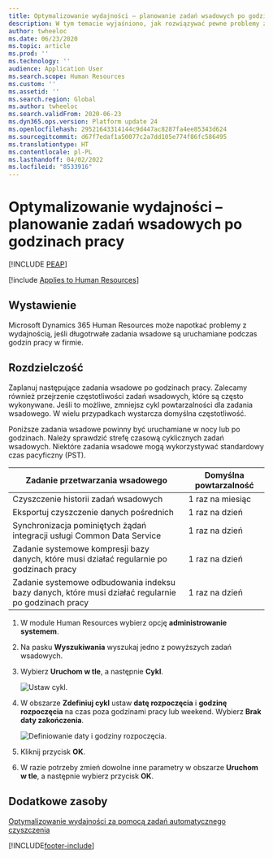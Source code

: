 ```yaml
---
title: Optymalizowanie wydajności – planowanie zadań wsadowych po godzinach pracy
description: W tym temacie wyjaśniono, jak rozwiązywać pewne problemy z wydajnością w Microsoft Dynamics 365 Human Resources poprzez planowanie długotrwałych zadań wsadowych po godzinach pracy.
author: twheeloc
ms.date: 06/23/2020
ms.topic: article
ms.prod: ''
ms.technology: ''
audience: Application User
ms.search.scope: Human Resources
ms.custom: ''
ms.assetid: ''
ms.search.region: Global
ms.author: twheeloc
ms.search.validFrom: 2020-06-23
ms.dyn365.ops.version: Platform update 24
ms.openlocfilehash: 29521643314144c9d447ac8287fa4ee85343d624
ms.sourcegitcommit: d67f7edaf1a50077c2a7dd105e774f86fc586495
ms.translationtype: HT
ms.contentlocale: pl-PL
ms.lasthandoff: 04/02/2022
ms.locfileid: "8533916"
---
```

# <a name="optimize-performance-by-scheduling-batch-jobs-after-hours"></a>Optymalizowanie wydajności – planowanie zadań wsadowych po godzinach pracy


[!INCLUDE [PEAP](../includes/peap-2.md)]

[!include [Applies to Human Resources](../includes/applies-to-hr.md)]



## <a name="issue"></a>Wystawienie

Microsoft Dynamics 365 Human Resources może napotkać problemy z wydajnością, jeśli długotrwałe zadania wsadowe są uruchamiane podczas godzin pracy w firmie.

## <a name="resolution"></a>Rozdzielczość

Zaplanuj następujące zadania wsadowe po godzinach pracy. Zalecamy również przejrzenie częstotliwości zadań wsadowych, które są często wykonywane. Jeśli to możliwe, zmniejsz cykl powtarzalności dla zadania wsadowego. W wielu przypadkach wystarcza domyślna częstotliwość.

Poniższe zadania wsadowe powinny być uruchamiane w nocy lub po godzinach. Należy sprawdzić strefę czasową cyklicznych zadań wsadowych. Niektóre zadania wsadowe mogą wykorzystywać standardowy czas pacyficzny (PST).

| Zadanie przetwarzania wsadowego | Domyślna powtarzalność |
| --- | --- |
| Czyszczenie historii zadań wsadowych | 1 raz na miesiąc |
| Eksportuj czyszczenie danych pośrednich | 1 raz na dzień |
| Synchronizacja pominiętych żądań integracji usługi Common Data Service | 1 raz na dzień |
| Zadanie systemowe kompresji bazy danych, które musi działać regularnie po godzinach pracy | 1 raz na dzień |
| Zadanie systemowe odbudowania indeksu bazy danych, które musi działać regularnie po godzinach pracy | 1 raz na dzień |

1. W module Human Resources wybierz opcję **administrowanie systemem**.

2. Na pasku **Wyszukiwania** wyszukaj jedno z powyższych zadań wsadowych.

3. Wybierz **Uruchom w tle**, a następnie **Cykl**.

   ![Ustaw cykl.](media/talent-batch-history-cleanup-recurrence.png)

4. W obszarze **Zdefiniuj cykl** ustaw **datę rozpoczęcia** i **godzinę rozpoczęcia** na czas poza godzinami pracy lub weekend. Wybierz **Brak daty zakończenia**. 

   ![Definiowanie daty i godziny rozpoczęcia.](media/talent-batch-history-cleanup-define-recurrence.png)

5. Kliknij przycisk **OK**.

6. W razie potrzeby zmień dowolne inne parametry w obszarze **Uruchom w tle**, a następnie wybierz przycisk **OK**.

## <a name="additional-resources"></a>Dodatkowe zasoby

[Optymalizowanie wydajności za pomocą zadań automatycznego czyszczenia](hr-admin-troubleshooting-batch-history.md)


[!INCLUDE[footer-include](../includes/footer-banner.md)]

